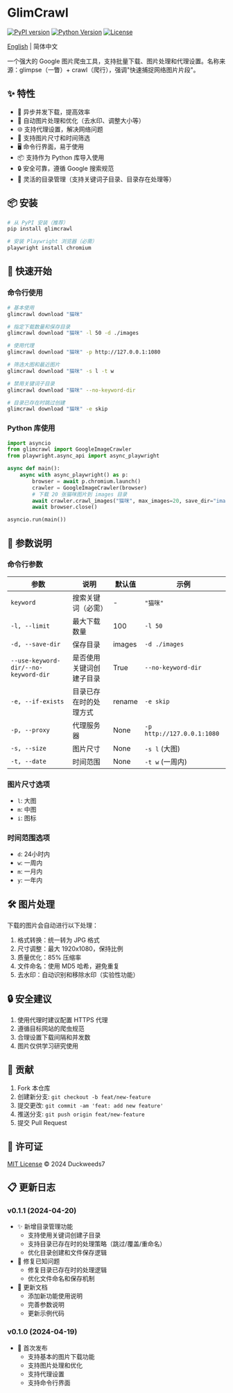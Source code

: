# GlimCrawl

[![PyPI version](https://img.shields.io/pypi/v/glimcrawl.svg)](https://pypi.org/project/glimcrawl/)
[![Python Version](https://img.shields.io/pypi/pyversions/glimcrawl.svg)](https://pypi.org/project/glimcrawl/)
[![License](https://img.shields.io/pypi/l/glimcrawl.svg)](https://gitee.com/duckweeds7/glimcrawl/blob/master/LICENSE)

[English](README.en.md) | 简体中文

一个强大的 Google 图片爬虫工具，支持批量下载、图片处理和代理设置。名称来源：glimpse（一瞥）+ crawl（爬行），强调"快速捕捉网络图片片段"。

## ✨ 特性

- 🚀 异步并发下载，提高效率
- 🎨 自动图片处理和优化（去水印、调整大小等）
- 🌐 支持代理设置，解决网络问题
- 📏 支持图片尺寸和时间筛选
- 🖥️ 命令行界面，易于使用
- 📦 支持作为 Python 库导入使用
- 🔒 安全可靠，遵循 Google 搜索规范
- 📁 灵活的目录管理（支持关键词子目录、目录存在处理等）

## 📦 安装

```bash
# 从 PyPI 安装（推荐）
pip install glimcrawl

# 安装 Playwright 浏览器（必需）
playwright install chromium
```

## 🚀 快速开始

### 命令行使用

```bash
# 基本使用
glimcrawl download "猫咪"

# 指定下载数量和保存目录
glimcrawl download "猫咪" -l 50 -d ./images

# 使用代理
glimcrawl download "猫咪" -p http://127.0.0.1:1080

# 筛选大图和最近图片
glimcrawl download "猫咪" -s l -t w

# 禁用关键词子目录
glimcrawl download "猫咪" --no-keyword-dir

# 目录已存在时跳过创建
glimcrawl download "猫咪" -e skip
```

### Python 库使用

```python
import asyncio
from glimcrawl import GoogleImageCrawler
from playwright.async_api import async_playwright

async def main():
    async with async_playwright() as p:
        browser = await p.chromium.launch()
        crawler = GoogleImageCrawler(browser)
        # 下载 20 张猫咪图片到 images 目录
        await crawler.crawl_images("猫咪", max_images=20, save_dir="images")
        await browser.close()

asyncio.run(main())
```

## 📝 参数说明

### 命令行参数

| 参数 | 说明 | 默认值 | 示例 |
|------|------|--------|------|
| `keyword` | 搜索关键词（必需） | - | `"猫咪"` |
| `-l, --limit` | 最大下载数量 | 100 | `-l 50` |
| `-d, --save-dir` | 保存目录 | images | `-d ./images` |
| `--use-keyword-dir/--no-keyword-dir` | 是否使用关键词创建子目录 | True | `--no-keyword-dir` |
| `-e, --if-exists` | 目录已存在时的处理方式 | rename | `-e skip` |
| `-p, --proxy` | 代理服务器 | None | `-p http://127.0.0.1:1080` |
| `-s, --size` | 图片尺寸 | None | `-s l` (大图) |
| `-t, --date` | 时间范围 | None | `-t w` (一周内) |

### 图片尺寸选项

- `l`: 大图
- `m`: 中图
- `i`: 图标

### 时间范围选项

- `d`: 24小时内
- `w`: 一周内
- `m`: 一月内
- `y`: 一年内

## 🛠️ 图片处理

下载的图片会自动进行以下处理：

1. 格式转换：统一转为 JPG 格式
2. 尺寸调整：最大 1920x1080，保持比例
3. 质量优化：85% 压缩率
4. 文件命名：使用 MD5 哈希，避免重复
5. 去水印：自动识别和移除水印（实验性功能）

## 🔒 安全建议

1. 使用代理时建议配置 HTTPS 代理
2. 遵循目标网站的爬虫规范
3. 合理设置下载间隔和并发数
4. 图片仅供学习研究使用

## 🤝 贡献

1. Fork 本仓库
2. 创建新分支: `git checkout -b feat/new-feature`
3. 提交更改: `git commit -am 'feat: add new feature'`
4. 推送分支: `git push origin feat/new-feature`
5. 提交 Pull Request

## 📄 许可证

[MIT License](LICENSE) © 2024 Duckweeds7

## 📋 更新日志

### v0.1.1 (2024-04-20)
- ✨ 新增目录管理功能
  - 支持使用关键词创建子目录
  - 支持目录已存在时的处理策略（跳过/覆盖/重命名）
  - 优化目录创建和文件保存逻辑
- 🐛 修复已知问题
  - 修复目录已存在时的处理逻辑
  - 优化文件命名和保存机制
- 📝 更新文档
  - 添加新功能使用说明
  - 完善参数说明
  - 更新示例代码

### v0.1.0 (2024-04-19)
- 🎉 首次发布
  - 支持基本的图片下载功能
  - 支持图片处理和优化
  - 支持代理设置
  - 支持命令行界面
